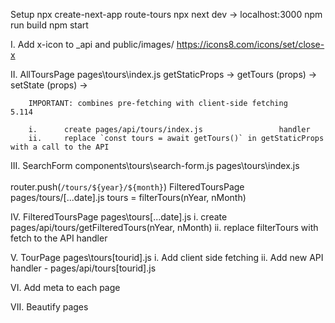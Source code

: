 Setup
    npx create-next-app route-tours
    npx next dev    ->  localhost:3000
        npm run build
        npm start

I.      Add x-icon to _api and public/images/
                https://icons8.com/icons/set/close-x

II.     AllToursPage              pages\tours\index.js
        getStaticProps -> getTours (props) -> setState (props) -> <ToursList tours={tours} />

        IMPORTANT: combines pre-fetching with client-side fetching      5.114
 
        i.      create pages/api/tours/index.js                 handler
        ii.     replace `const tours = await getTours()` in getStaticProps with a call to the API 

III.    SearchForm                  components\tours\search-form.js
        pages\tours\index.js        
            <SearchForm handleSearch={handleSearch} />  
                router.push(`/tours/${year}/${month}`)
                    FilteredToursPage      pages/tours/[...date].js
                         tours = filterTours(nYear, nMonth)

IV.     FilteredToursPage       pages\tours\[...date].js
        i.      create pages/api/tours/getFilteredTours(nYear, nMonth)
        ii.     replace filterTours with fetch to the API handler

V.      TourPage        pages\tours\[tourid].js
        i.      Add client side fetching
        ii.     Add new API handler - pages/api/tours[tourid].js

VI.     Add meta to each page

VII.    Beautify pages 




